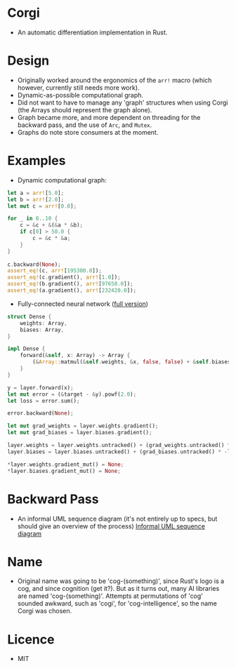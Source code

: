 # Corgi
* An automatic differentiation implementation in Rust.

# Design
* Originally worked around the ergonomics of the `arr!` macro (which however, currently still needs more work).
* Dynamic-as-possible computational graph.
* Did not want to have to manage any 'graph' structures when using Corgi (the Arrays should represent the graph alone).
* Graph became more, and more dependent on threading for the backward pass, and the use of `Arc`, and `Mutex`.
* Graphs do note store consumers at the moment.

# Examples
* Dynamic computational graph:
```rust
let a = arr![5.0];
let b = arr![2.0];
let mut c = arr![0.0];

for _ in 0..10 {
    c = &c + &(&a * &b);
    if c[0] > 50.0 {
        c = &c * &a;
    }
}
 
c.backward(None);
assert_eq!(c, arr![195300.0]);
assert_eq!(c.gradient(), arr![1.0]);
assert_eq!(b.gradient(), arr![97650.0]);
assert_eq!(a.gradient(), arr![232420.0]);
```
* Fully-connected neural network ([full version](https://github.com/patricksongzy/corgi/blob/main/src/dense.rs))
```rust
struct Dense {
    weights: Array,
    biases: Array,
}

impl Dense {
    forward(&self, x: Array) -> Array {
        (&Array::matmul(&self.weights, &x, false, false) + &self.biases).sigmoid()
    }
}

y = layer.forward(x);
let mut error = (&target - &y).powf(2.0);
let loss = error.sum();

error.backward(None);

let mut grad_weights = layer.weights.gradient();
let mut grad_biases = layer.biases.gradient();

layer.weights = layer.weights.untracked() + (grad_weights.untracked() * -lr).untracked();
layer.biases = layer.biases.untracked() + (grad_biases.untracked() * -lr).untracked();

*layer.weights.gradient_mut() = None;
*layer.biases.gradient_mut() = None;
```

# Backward Pass
* An informal UML sequence diagram (it's not entirely up to specs, but should give an overview of the process)
[Informal UML sequence diagram](https://raw.githubusercontent.com/patricksongzy/corgi/main/images/backward-seq.svg?sanitize=true)

# Name
* Original name was going to be 'cog-(something)', since Rust's logo is a cog, and since cognition (get it?).
But as it turns out, many AI libraries are named 'cog-(something)'. Attempts at permutations of 'cog' sounded awkward, such as 'cogi', for 'cog-intelligence',
so the name Corgi was chosen.

# Licence
* MIT
